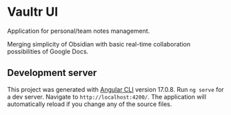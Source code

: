 # Vaultr UI

Application for personal/team notes management.

Merging simplicity of Obsidian with basic real-time collaboration possibilities of Google Docs.

## Development server

This project was generated with [Angular CLI](https://github.com/angular/angular-cli) version 17.0.8.
Run `ng serve` for a dev server. Navigate to `http://localhost:4200/`. The application will automatically reload if you change any of the source files.
